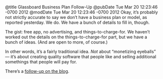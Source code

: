 @title Glassboard Business Plan Follow-Up
@pubDate Tue Mar 20 12:23:46 -0700 2012
@modDate Tue Mar 20 12:23:46 -0700 2012
Okay, it’s probably not strictly accurate to say we don’t have a business plan or model, as reported yesterday. We do. We have a bunch of details to fill in, though.

The gist: free app, no advertising, and things-to-charge-for. We haven’t worked out the details on the things-to-charge-for part, but we have a bunch of ideas. (And are open to more, of course.)

In other words, it’s a fairly traditional idea. *Not* about “monetizing eyeballs” — it’s about creating quality software that people like and selling additional somethings that people will pay for.

There’s a <a href="http://glassboard.com/blog/2012/03/20/show-me-the-money-lol/">follow-up on the blog</a>.
